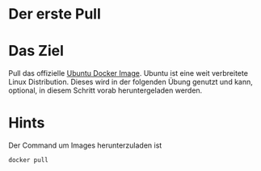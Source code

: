 Der erste Pull 
=====

Das Ziel
========
Pull das offizielle [Ubuntu Docker Image](https://hub.docker.com/_/ubuntu).
Ubuntu ist eine weit verbreitete Linux Distribution.
Dieses wird in der folgenden Übung genutzt und kann, optional, in diesem Schritt vorab heruntergeladen werden. 

Hints
=====
Der Command um Images herunterzuladen ist 
```bash
docker pull
```

